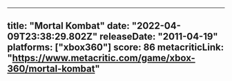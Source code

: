 
---
title: "Mortal Kombat"
date: "2022-04-09T23:38:29.802Z"
releaseDate: "2011-04-19"
platforms: ["xbox360"]
score: 86
metacriticLink: "https://www.metacritic.com/game/xbox-360/mortal-kombat"
---
